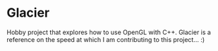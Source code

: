 # Glacier

Hobby project that explores how to use OpenGL with C++.
Glacier is a reference on the speed at which I am contributing to this project... :)
